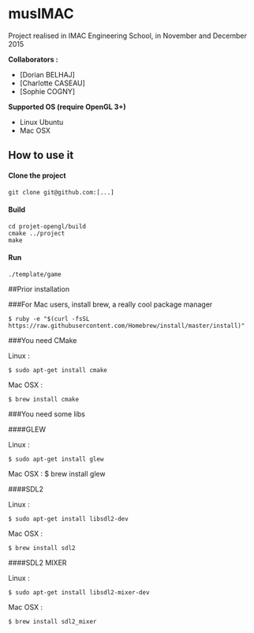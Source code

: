 # musIMAC

Project realised in IMAC Engineering School, in November and December 2015

**Collaborators :**

- [Dorian BELHAJ]
- [Charlotte CASEAU]
- [Sophie COGNY]

**Supported OS (require OpenGL 3+)**

- Linux Ubuntu
- Mac OSX


## How to use it

#### Clone the project

	git clone git@github.com:[...]
	
#### Build

	cd projet-opengl/build
	cmake ../project
	make
	
#### Run

	./template/game

##Prior installation

###For Mac users, install brew, a really cool package manager

    $ ruby -e "$(curl -fsSL https://raw.githubusercontent.com/Homebrew/install/master/install)"

###You need CMake

Linux :

    $ sudo apt-get install cmake

Mac OSX :

    $ brew install cmake
    

###You need some libs

####GLEW

Linux :

    $ sudo apt-get install glew

Mac OSX :
    $ brew install glew

####SDL2

Linux :

    $ sudo apt-get install libsdl2-dev

Mac OSX :

    $ brew install sdl2

####SDL2 MIXER

Linux :

    $ sudo apt-get install libsdl2-mixer-dev

Mac OSX :

    $ brew install sdl2_mixer
